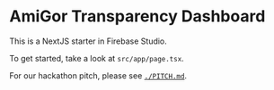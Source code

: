 # AmiGor Transparency Dashboard

This is a NextJS starter in Firebase Studio.

To get started, take a look at `src/app/page.tsx`.

For our hackathon pitch, please see [`./PITCH.md`](./PITCH.md).
